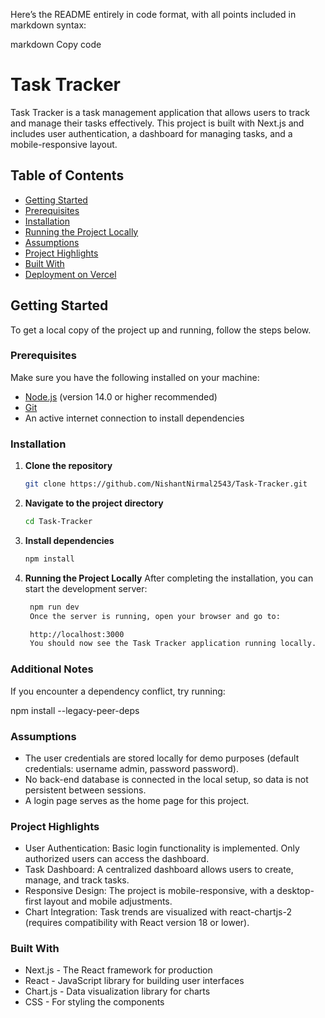 Here’s the README entirely in code format, with all points included in markdown syntax:

markdown
Copy code

# Task Tracker

Task Tracker is a task management application that allows users to track and manage their tasks effectively. This project is built with Next.js and includes user authentication, a dashboard for managing tasks, and a mobile-responsive layout.

## Table of Contents

- [Getting Started](#getting-started)
- [Prerequisites](#prerequisites)
- [Installation](#installation)
- [Running the Project Locally](#running-the-project-locally)
- [Assumptions](#assumptions)
- [Project Highlights](#project-highlights)
- [Built With](#built-with)
- [Deployment on Vercel](#deployment-on-vercel)

## Getting Started

To get a local copy of the project up and running, follow the steps below.

### Prerequisites

Make sure you have the following installed on your machine:

- [Node.js](https://nodejs.org/) (version 14.0 or higher recommended)
- [Git](https://git-scm.com/)
- An active internet connection to install dependencies

### Installation

1. **Clone the repository**
   ```bash
   git clone https://github.com/NishantNirmal2543/Task-Tracker.git
   ```
2. **Navigate to the project directory**
   ```bash
   cd Task-Tracker
   ```
3. **Install dependencies**
   ```bash
   npm install
   ```
4. **Running the Project Locally**
   After completing the installation, you can start the development server:

   ```bash
    npm run dev
    Once the server is running, open your browser and go to:

    http://localhost:3000
    You should now see the Task Tracker application running locally.
   ```

### Additional Notes

If you encounter a dependency conflict, try running:

npm install --legacy-peer-deps

### Assumptions

- The user credentials are stored locally for demo purposes (default credentials: username admin, password password).
- No back-end database is connected in the local setup, so data is not persistent between sessions.
- A login page serves as the home page for this project.

### Project Highlights

- User Authentication: Basic login functionality is implemented. Only authorized users can access the dashboard.
- Task Dashboard: A centralized dashboard allows users to create, manage, and track tasks.
- Responsive Design: The project is mobile-responsive, with a desktop-first layout and mobile adjustments.
- Chart Integration: Task trends are visualized with react-chartjs-2 (requires compatibility with React version 18 or lower).

### Built With

- Next.js - The React framework for production
- React - JavaScript library for building user interfaces
- Chart.js - Data visualization library for charts
- CSS - For styling the components
